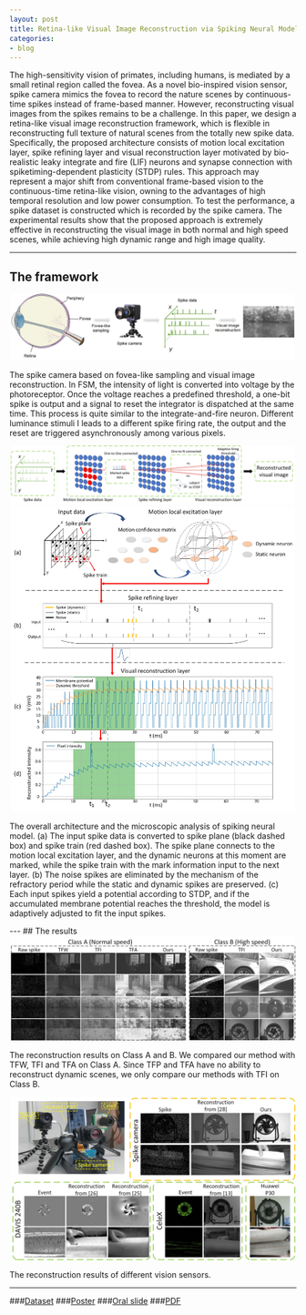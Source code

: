 ```yaml
---
layout: post
title: Retina-like Visual Image Reconstruction via Spiking Neural Model
categories:
- blog
---
```


The high-sensitivity vision of primates, including humans, is mediated by a small retinal region called the fovea. As a novel bio-inspired vision sensor, spike camera mimics the
fovea to record the nature scenes by continuous-time spikes instead of frame-based manner. However, reconstructing visual images from the spikes remains to be a challenge. In this paper, we design a retina-like visual image reconstruction framework, which is flexible in reconstructing full texture of natural scenes from the totally new spike data. Specifically, the proposed architecture consists of motion local excitation layer, spike refining layer and visual reconstruction layer motivated by bio-realistic leaky integrate and fire (LIF) neurons and synapse connection with spiketiming-dependent plasticity (STDP) rules. This approach may represent a major shift from conventional frame-based vision to the continuous-time retina-like vision, owning to the advantages of high temporal resolution and low power consumption. To test the performance, a spike dataset is constructed which is recorded by the spike camera. The experimental results show that the proposed approach is extremely effective in reconstructing the visual image in both normal and high speed scenes, while achieving high dynamic range and high image quality.

---


## The framework

<div align=center><img src="https://raw.githubusercontent.com/Crazyspike/crazyspike.github.io/master/img/CVPR-2783.jpg" width="500" alt="fig1"/></div>

<p align="left">The spike camera based on fovea-like sampling and visual image reconstruction. In FSM, the intensity of light is converted into voltage by the photoreceptor. Once the voltage reaches a predefined threshold, a one-bit spike is output and a signal to reset the integrator is dispatched at the same time. This process is quite similar to the integrate-and-fire neuron. Different luminance stimuli I leads to a different spike firing rate, the output and the reset are triggered asynchronously among various pixels.</p>

<div align=center><img src="https://raw.githubusercontent.com/Crazyspike/crazyspike.github.io/master/img/CVPR-27831.jpg" width="500" alt="fig2"/></div>

<div align=center><img src="https://raw.githubusercontent.com/Crazyspike/crazyspike.github.io/master/img/CVPR-27832.jpg" width="500" alt="fig3"/></div>

<p align="left">The overall architecture and the microscopic analysis of spiking neural model. (a) The input spike data is converted to spike plane (black dashed box) and spike train (red dashed box). The spike plane connects to the motion local excitation layer, and the dynamic neurons at this moment are marked, while the spike train with the mark information input to the next layer. (b) The noise spikes are eliminated by the mechanism of the refractory period while the static and dynamic spikes are preserved. (c) Each input spikes yield a potential according to STDP, and if the accumulated membrane potential reaches the threshold, the model is adaptively adjusted to fit the input spikes.</p>
---
## The results

<div align=center><img src="https://raw.githubusercontent.com/Crazyspike/crazyspike.github.io/master/img/CVPR-27833.jpg" width="500" alt="fig4"/></div>

<p align="left">The reconstruction results on Class A and B. We compared our method with TFW, TFI and TFA on Class A. Since TFP and TFA have no ability to reconstruct dynamic scenes, we only compare our methods with TFI on Class B.</p>

<div align=center><img src="https://raw.githubusercontent.com/Crazyspike/crazyspike.github.io/master/img/CVPR-27835.jpg" width="500" alt="fig5"/></div>
  
<p align="left">The reconstruction results of different vision sensors.</p>

---

###[Dataset](https://www.pkuml.org/resources/pku-spike-recon-dataset.html)
###[Poster](https://raw.githubusercontent.com/Crazyspike/crazyspike.github.io/master/img/poster-2783.pdf)
###[Oral slide](https://www.slideshare.net/secret/mZdvclfFoD4IVh)
###[PDF](https://openaccess.thecvf.com/content_CVPR_2020/papers/Zhu_Retina-Like_Visual_Image_Reconstruction_via_Spiking_Neural_Model_CVPR_2020_paper.pdf)
